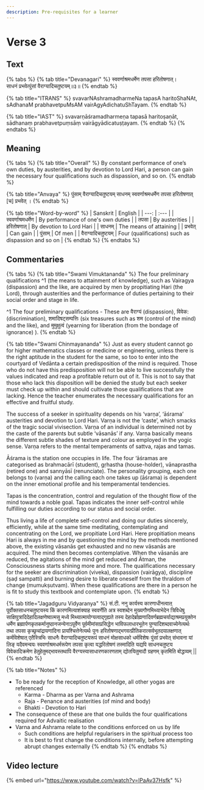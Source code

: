 ```yaml
---
description: Pre-requisites for a learner
---
```


# Verse 3

## Text

{% tabs %}
{% tab title="Devanagari" %}
स्ववर्णाश्रमधर्मेण तपसा हरितोषणात्।  
साधनं प्रभवेत्पुंसां वैराग्यादिचतुष्टयम्॥३॥
{% endtab %}

{% tab title="ITRANS" %}
svavarNAshramadharmeNa tapasA haritoShaNAt,  
sAdhanaM prabhavetpuMsAM vairAgyAdichatuShTayam.
{% endtab %}

{% tab title="IAST" %}
svavarṇāśramadharmeṇa tapasā haritoṣaṇāt,  
sādhanaṃ prabhavetpuṃsāṃ vairāgyādicatuṣṭayam.
{% endtab %}
{% endtabs %}

## Meaning

{% tabs %}
{% tab title="Overall" %}
By constant performance of one’s own duties, by austerities, and by devotion to Lord Hari, a person can gain the necessary four qualifications such as dispassion, and so on.
{% endtab %}

{% tab title="Anvaya" %}
पुंसाम् वैराग्यादिचतुष्टयम् साधनम् स्ववर्णाश्रमधर्मेण तपसा हरितोषणात् \[च\] प्रभवेत् ।
{% endtab %}

{% tab title="Word-by-word" %}
| Sanskrit | English |
| ---: | :--- |
| स्ववर्णाश्रमधर्मेण | By performance of one's own duties |
| तपसा | By austerities |
| हरितोषणात् | By devotion to Lord Hari |
| साधनम् | The means of attaining |
| प्रभवेत् | Can gain |
| पुंसाम् | Of men |
| वैराग्यादिचतुष्टयम् | Four \(qualifications\) such as dispassion and so on |
{% endtab %}
{% endtabs %}

## Commentaries

{% tabs %}
{% tab title="Swami Vimuktananda" %}
The four preliminary qualifications ^1   \(the means to attainment of knowledge\), such as Vairagya \(dispassion\) and the like, are acquired by men  by propitiating Hari \(the Lord\), through austerities and the performance of duties pertaining to their social order and stage in life. 

^1 The four preliminary qualifications - These are वैराग्यं \(dispassion\), विवेक: \(discrimination\),  शमादिषट्सम्पत्तिः \(six treasures such as शम \(control of the mind\) and the like\), and मुमुक्षुत्वं \(yearning for liberation \(from the bondage of ignorance\) \).
{% endtab %}

{% tab title="Swami Chinmayananda" %}
Just as every student cannot go for higher mathematics classes or medicine or engineering, unless there is the right aptitude in the student for the same, so too to enter into the courtyard of Vedānta a certain predisposition of the mind is required. Those who do not have this predisposition will not be able to live successfully the values indicated and reap a profitable return out of it. This is not to say that those who lack this disposition will be denied the study but each seeker must check up within and should cultivate those qualifications that are lacking. Hence the teacher enumerates the necessary qualifications for an effective and fruitful study. 

The success of a seeker in spirituality depends on his ‘varṇa’, ‘āśrama’ austerities and devotion to Lord Hari. Varṇa is not the ‘caste’, which smacks of the tragic social vivisection. Varṇa of an individual is determined not by the caste of the parents but subtle ‘vāsanās’ if any. Varṇa basically means the different subtle shades of texture and colour as employed in the yogic sense. Varṇa refers to the mental temperaments of sattva, rajas and tamas. 

Ᾱśrama is the station one occupies in life. The four ‘āśramas are categorised as brahmacārī \(student\), gṛhastha \(house-holder\), vānaprastha \(retired one\) and sannyāsī \(renunciate\). The personality grouping, each one belongs to \(varṇa\) and the calling each one takes up \(āśrama\) is dependent on the inner emotional profile and his temperamental tendencies. 

Tapas is the concentration, control and regulation of the thought flow of the mind towards a noble goal. Tapas indicates the inner self-control while fulfilling our duties according to our status and social order. 

Thus living a life of complete self-control and doing our duties sincerely, efficiently, while at the same time meditating, contemplating and concentrating on the Lord, we propitiate Lord Hari. Here propitiation means Hari is always in me and by questioning the mind by the methods mentioned above, the existing vāsanās get exhausted and no new vāsanās are acquired. The mind then becomes contemplative. When the vāsanās are reduced, the agitations of the mind get reduced and Ᾱtman, the Consciousness starts shining more and more. The qualifications necessary for the seeker are discrimination \(viveka\), dispassion \(vairāgya\), discipline \(ṣaḍ sampatti\) and burning desire to liberate oneself from the thraldom of change \(mumukṣutvam\). When these qualifications are there in a person he is fit to study this textbook and contemplate upon.
{% endtab %}

{% tab title="Jagadguru Vidyaranya" %}
सं.टी. ननु कार्यस्य कारणाधीनत्वात् पूर्वोक्तसाधनचतुष्टयस्य किं कारणमित्याशंक्याह स्ववर्णेति अत्र स्वशब्देन मुख्यगौणमिथ्याभेदेन त्रिविधेषु साक्षिपुत्रादिदेहादिलक्षणेष्वात्मसु मध्ये मिथ्यात्मायोग्यत्वाद्गृह्यते तस्य देहादेर्ब्राह्मणादिवर्णब्रह्मचर्याद्याश्रमप्रयुक्तेन धर्मेण ब्रह्मार्पणकृतकर्मानुष्ठानजन्येनाऽपूर्वेण पूर्वमीमांसाप्रसिद्धेन भाविफलाधारभूतेन पुण्यादिशब्दवाच्येनेत्यर्थः तथा तपसा कृच्छ्रचांद्रायणादिना प्रायश्चित्तेनेत्यर्थः पुनः हरितोषणाद्भगवत्प्रीतिकरात्सर्वभूतदयालक्षणात् कर्मविशेषात् एतैस्त्रिभिः साधनैः वैराग्यादिचतुष्टयरूपं साधनं मोक्षसाधको धर्मविशेषः पुंसां प्रभवेत् संभावना यां लिङ् यदैवमन्वयः स्ववर्णाश्रमधर्मरूपेण तपसा कृत्वा यद्धरितोषणं तस्मादिति यद्यपि साधनचतुष्टय विवेकादिक्रमेण हेतुहेतुमद्भावस्तथापि वैरग्यस्यासाधारणकारणताम् द्योतयितुमादौ ग्रहणम् कृतमिति बोद्धव्यम् \|\|
{% endtab %}

{% tab title="Notes" %}
* To be ready for the reception of Knowledge, all other yogas are referenced
  * Karma - Dharma as per Varna and Ashrama
  * Raja - Penance and austerities \(of mind and body\)
  * Bhakti - Devotion to Hari
* The consequence of these are that one builds the four qualifications required for Advaitic realisation
* Varna and Ashrama relate to the conditions enforced on us by life
  * Such conditions are helpful regularisers in the spiritual process too
  * It is best to first change the conditions internally, before attempting abrupt changes externally
{% endtab %}
{% endtabs %}

## Video lecture

{% embed url="https://www.youtube.com/watch?v=lPaAv37Hsfk" %}

